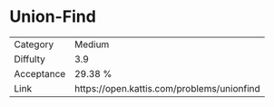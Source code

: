 # Union-Find

<table>
    <tr>
        <td>Category</td>
        <td>Medium</td>
    </tr>
    <tr>
        <td>Diffulty</td>
        <td>3.9</td>
    </tr>
    <tr>
        <td>Acceptance</td>
        <td>29.38 %</td>
    </tr>
    <tr>
        <td>Link</td>
        <td>https://open.kattis.com/problems/unionfind</td>
    </tr>
</table>